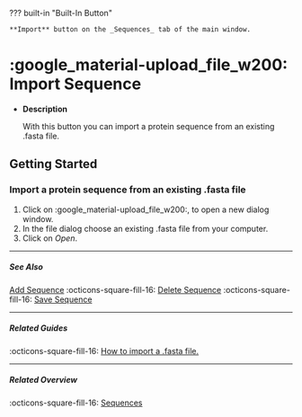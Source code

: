 ??? built-in "Built-In Button"

    **Import** button on the _Sequences_ tab of the main window.

# :google_material-upload_file_w200: Import Sequence
<div class="grid cards" markdown>

-   __Description__

     With this button you can import a protein sequence from an existing .fasta file.

</div>

## Getting Started
### Import a protein sequence from an existing .fasta file
1. Click on :google_material-upload_file_w200:, to open a new dialog window.
2. In the file dialog choose an existing .fasta file from your computer.
3. Click on _Open_.

---

##### See Also
[Add Sequence](sequence_add.md) :octicons-square-fill-16: [Delete Sequence](sequence_delete.md) :octicons-square-fill-16: [Save Sequence](sequence_save.md)

---

##### Related Guides
:octicons-square-fill-16: [How to import a .fasta file.](guides/how_to_import_fasta_file.md)

---

##### Related Overview
:octicons-square-fill-16: [Sequences](index.md)
